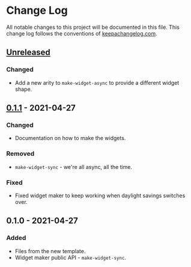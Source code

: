 # Change Log
All notable changes to this project will be documented in this file. This change log follows the conventions of [keepachangelog.com](http://keepachangelog.com/).

## [Unreleased]
### Changed
- Add a new arity to `make-widget-async` to provide a different widget shape.

## [0.1.1] - 2021-04-27
### Changed
- Documentation on how to make the widgets.

### Removed
- `make-widget-sync` - we're all async, all the time.

### Fixed
- Fixed widget maker to keep working when daylight savings switches over.

## 0.1.0 - 2021-04-27
### Added
- Files from the new template.
- Widget maker public API - `make-widget-sync`.

[Unreleased]: https://github.com/your-name/anomaly_detection_clj/compare/0.1.1...HEAD
[0.1.1]: https://github.com/your-name/anomaly_detection_clj/compare/0.1.0...0.1.1
